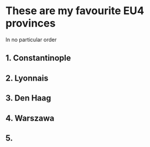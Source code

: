 # These are my favourite EU4 provinces

In no particular order

## 1. Constantinople

## 2. Lyonnais

## 3. Den Haag

## 4. Warszawa  

## 5. 
